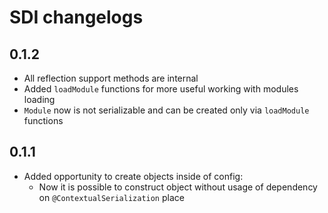 # SDI changelogs

## 0.1.2

* All reflection support methods are internal
* Added `loadModule` functions for more useful working with modules loading
* `Module` now is not serializable and can be created only via `loadModule` functions

## 0.1.1

* Added opportunity to create objects inside of config:
    * Now it is possible to construct object without usage of dependency on `@ContextualSerialization` place

